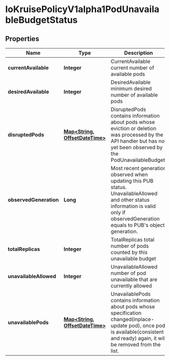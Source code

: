 
# IoKruisePolicyV1alpha1PodUnavailableBudgetStatus

## Properties
Name | Type | Description | Notes
------------ | ------------- | ------------- | -------------
**currentAvailable** | **Integer** | CurrentAvailable current number of available pods | 
**desiredAvailable** | **Integer** | DesiredAvailable minimum desired number of available pods | 
**disruptedPods** | [**Map&lt;String, OffsetDateTime&gt;**](OffsetDateTime.md) | DisruptedPods contains information about pods whose eviction or deletion was processed by the API handler but has not yet been observed by the PodUnavailableBudget. |  [optional]
**observedGeneration** | **Long** | Most recent generation observed when updating this PUB status. UnavailableAllowed and other status information is valid only if observedGeneration equals to PUB&#39;s object generation. |  [optional]
**totalReplicas** | **Integer** | TotalReplicas total number of pods counted by this unavailable budget | 
**unavailableAllowed** | **Integer** | UnavailableAllowed number of pod unavailable that are currently allowed | 
**unavailablePods** | [**Map&lt;String, OffsetDateTime&gt;**](OffsetDateTime.md) | UnavailablePods contains information about pods whose specification changed(inplace-update pod), once pod is available(consistent and ready) again, it will be removed from the list. |  [optional]



